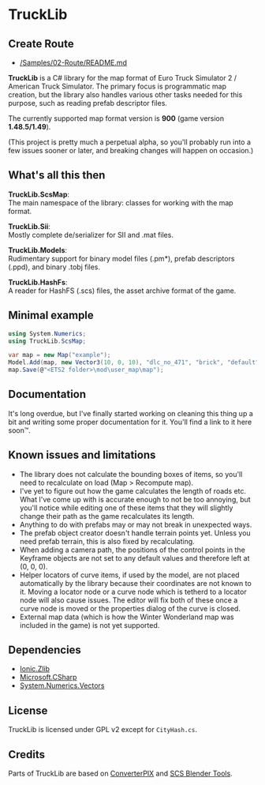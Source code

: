 # TruckLib

## Create Route
* [/Samples/02-Route/README.md]()

**TruckLib** is a C# library for the map format of Euro Truck Simulator 2 / American Truck Simulator.
The primary focus is programmatic map creation, but the library also handles various other tasks needed for this purpose, such as reading prefab descriptor files.

The currently supported map format version is **900** (game version **1.48.5/1.49**).

(This project is pretty much a perpetual alpha, so you'll probably run into a few issues sooner or later, and breaking changes will happen on occasion.)

## What's all this then
**TruckLib.ScsMap**:  
The main namespace of the library: classes for working with the map format.

**TruckLib.Sii**:  
Mostly complete de/serializer for SII and .mat files.

**TruckLib.Models**:  
Rudimentary support for binary model files (.pm\*), prefab descriptors (.ppd), and binary .tobj files.

**TruckLib.HashFs**:  
A reader for HashFS (.scs) files, the asset archive format of the game.

## Minimal example
```csharp
using System.Numerics;
using TruckLib.ScsMap;

var map = new Map("example");
Model.Add(map, new Vector3(10, 0, 10), "dlc_no_471", "brick", "default");
map.Save(@"<ETS2 folder>\mod\user_map\map");
```

## Documentation
It's long overdue, but I've finally started working on cleaning this thing up a bit and writing some proper documentation
for it. You'll find a link to it here soon™.

## Known issues and limitations
* The library does not calculate the bounding boxes of items, so you'll need to recalculate on load (Map > Recompute map).
* I've yet to figure out how the game calculates the length of roads etc. What I've come up with is
  accurate enough to not be too annoying, but you'll notice while editing one of these items that they will slightly
  change their path as the game recalculates its length.
* Anything to do with prefabs may or may not break in unexpected ways.
* The prefab object creator doesn't handle terrain points yet. Unless you need prefab terrain, this is also
  fixed by recalculating.
* When adding a camera path, the positions of the control points in the Keyframe objects are not set to any default values
  and therefore left at (0, 0, 0).
* Helper locators of curve items, if used by the model, are not placed automatically by the library because their 
  coordinates are not known to it. Moving a locator node or a curve node which is tetherd to a locator node will also cause issues.
  The editor will fix both of these once a curve node is moved or the properties dialog of the curve is closed.
* External map data (which is how the Winter Wonderland map was included in the game) is not yet supported.
 
## Dependencies
* [Ionic.Zlib](https://www.nuget.org/packages/Iconic.Zlib.Netstandard/)
* [Microsoft.CSharp](https://www.nuget.org/packages/Microsoft.CSharp/)
* [System.Numerics.Vectors](https://www.nuget.org/packages/System.Numerics.Vectors/)

## License
TruckLib is licensed under GPL v2 except for `CityHash.cs`.

## Credits
Parts of TruckLib are based on [ConverterPIX](https://github.com/mwl4/ConverterPIX)
and [SCS Blender Tools](https://github.com/SCSSoftware/BlenderTools/).
